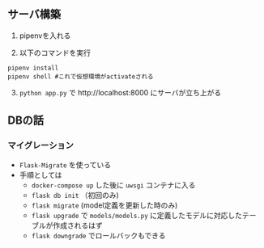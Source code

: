 ## サーバ構築
1. pipenvを入れる

2. 以下のコマンドを実行

```
pipenv install
pipenv shell #これで仮想環境がactivateされる
```

3. `python app.py` で http://localhost:8000 にサーバが立ち上がる

## DBの話
### マイグレーション
- `Flask-Migrate` を使っている
- 手順としては
  - `docker-compose up` した後に `uwsgi` コンテナに入る
  - `flask db init` （初回のみ)
  - `flask migrate` (model定義を更新した時のみ)
  - `flask upgrade` で `models/models.py` に定義したモデルに対応したテーブルが作成されるはず
  - `flask downgrade` でロールバックもできる
